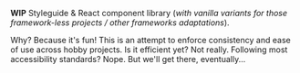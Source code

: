 **WIP** Styleguide & React component library (_with vanilla variants for those framework-less projects / other frameworks adaptations_).

Why? Because it's fun! This is an attempt to enforce consistency and ease of use across hobby projects. Is it efficient yet? Not really. Following most accessibility standards? Nope. But we'll get there, eventually...
